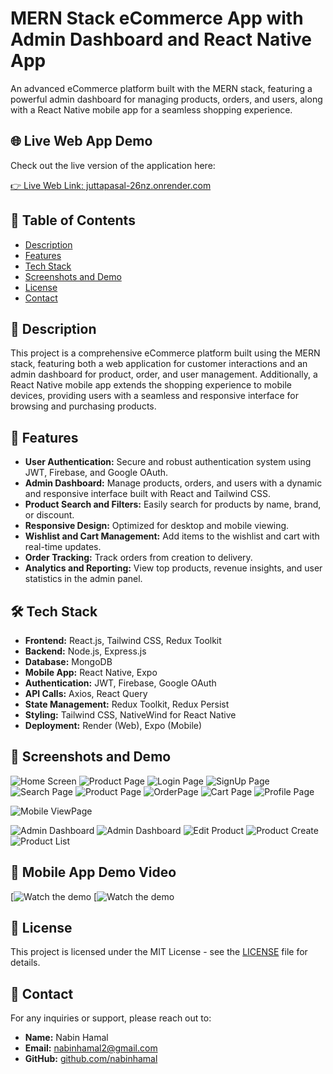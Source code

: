 # MERN Stack eCommerce App with Admin Dashboard and React Native App

An advanced eCommerce platform built with the MERN stack, featuring a powerful admin dashboard for managing products, orders, and users, along with a React Native mobile app for a seamless shopping experience.


## 🌐 Live Web App Demo

Check out the live version of the application here:

[👉 Live Web Link: juttapasal-26nz.onrender.com](https://juttapasal-26nz.onrender.com)


## 📝 Table of Contents

- [Description](#-description)
- [Features](#-features)
- [Tech Stack](#-tech-stack)
- [Screenshots and Demo](#-screenshots-and-demo)
- [License](#-license)
- [Contact](#-contact)

## 📜 Description

This project is a comprehensive eCommerce platform built using the MERN stack, featuring both a web application for customer interactions and an admin dashboard for product, order, and user management. Additionally, a React Native mobile app extends the shopping experience to mobile devices, providing users with a seamless and responsive interface for browsing and purchasing products.

## 🌟 Features

- **User Authentication:** Secure and robust authentication system using JWT, Firebase, and Google OAuth.
- **Admin Dashboard:** Manage products, orders, and users with a dynamic and responsive interface built with React and Tailwind CSS.
- **Product Search and Filters:** Easily search for products by name, brand, or discount.
- **Responsive Design:** Optimized for desktop and mobile viewing.
- **Wishlist and Cart Management:** Add items to the wishlist and cart with real-time updates.
- **Order Tracking:** Track orders from creation to delivery.
- **Analytics and Reporting:** View top products, revenue insights, and user statistics in the admin panel.

## 🛠 Tech Stack

- **Frontend:** React.js, Tailwind CSS, Redux Toolkit
- **Backend:** Node.js, Express.js
- **Database:** MongoDB
- **Mobile App:** React Native, Expo
- **Authentication:** JWT, Firebase, Google OAuth
- **API Calls:** Axios, React Query
- **State Management:** Redux Toolkit, Redux Persist
- **Styling:** Tailwind CSS, NativeWind for React Native
- **Deployment:** Render (Web), Expo (Mobile)

## 📸 Screenshots and Demo
![Home Screen](./home-screen.png)
![Product Page](./productdetail-screen.png)
![Login Page](./signin-screen.png)
![SignUp Page](./signup-screen.png)
![Search Page](./search-screen.png)
![Product Page](./product-screen.png)
![OrderPage](./order-screen.png)
![Cart Page](./cart-screen.png)
![Profile Page](./profile-screen.png)

![Mobile ViewPage](./mobileview-screen.png)

![Admin Dashboard](./dashboard1-screen.png)
![Admin Dashboard](./dashboard2-screen.png)
![Edit Product](./editproduct-screen.png)
![Product Create](./create-screen.png)
![Product List](./productlist-screen.png)

## 🎥 Mobile App Demo Video
[![Watch the demo](https://github.com/user-attachments/assets/2072299a-12ee-4cff-a277-e2ffc1fcdc5c
)
[![Watch the demo](./copy_9305EDEE-342F-4B97-9EAC-4E5CDC817D07.gif)


## 📄 License

This project is licensed under the MIT License - see the [LICENSE](LICENSE) file for details.

## 📧 Contact

For any inquiries or support, please reach out to:

- **Name:** Nabin Hamal
- **Email:** [nabinhamal2@gmail.com](mailto:nabinhamal2@gmail.com)
- **GitHub:** [github.com/nabinhamal](https://github.com/nabinhamal)
